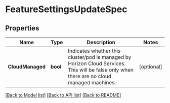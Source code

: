 # FeatureSettingsUpdateSpec

## Properties

Name | Type | Description | Notes
------------ | ------------- | ------------- | -------------
**CloudManaged** | **bool** | Indicates whether this cluster/pod is managed by Horizon Cloud Services. This will be false only when there are no cloud managed machines. | [optional] 

[[Back to Model list]](../README.md#documentation-for-models) [[Back to API list]](../README.md#documentation-for-api-endpoints) [[Back to README]](../README.md)


